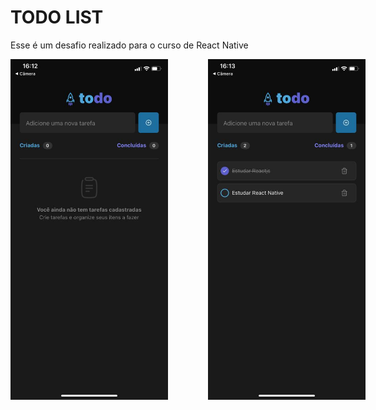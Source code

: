 # TODO LIST

<p>Esse é um desafio realizado para o curso de React Native </p>
<div style="display: flex; gap: 4rem;">
<img src="./assets/app-tela-01.jpeg" style="width: 50%" />
<img src="./assets/app-tela-02.jpeg" style="width: 50%"/>
</div>
